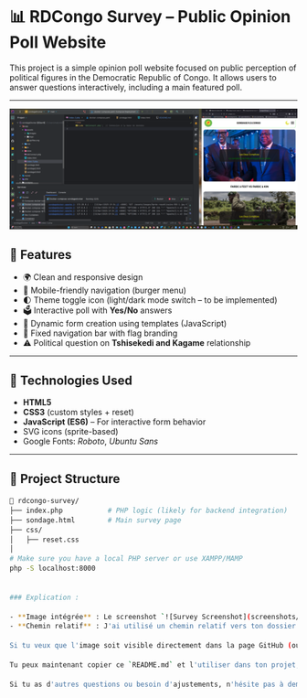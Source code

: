 # 📊 RDCongo Survey – Public Opinion Poll Website


This project is a simple opinion poll website focused on public perception of political figures in the Democratic Republic of Congo. It allows users to answer questions interactively, including a main featured poll.

---
![Survey Screenshot](app/assets/images/Screenshots.png)

## 🧩 Features

- 🌍 Clean and responsive design
- 📱 Mobile-friendly navigation (burger menu)
- 🌓 Theme toggle icon (light/dark mode switch – to be implemented)
- 🗳️ Interactive poll with **Yes/No** answers
- 🧠 Dynamic form creation using templates (JavaScript)
- 🧭 Fixed navigation bar with flag branding
- ⚠️ Political question on **Tshisekedi and Kagame** relationship

---

## 🔧 Technologies Used

- **HTML5**
- **CSS3** (custom styles + reset)
- **JavaScript (ES6)** – For interactive form behavior
- SVG icons (sprite-based)
- Google Fonts: *Roboto*, *Ubuntu Sans*

---

## 📁 Project Structure

```bash
📂 rdcongo-survey/
├── index.php           # PHP logic (likely for backend integration)
├── sondage.html        # Main survey page
├── css/
│   ├── reset.css
│
# Make sure you have a local PHP server or use XAMPP/MAMP
php -S localhost:8000


### Explication :

- **Image intégrée** : Le screenshot `![Survey Screenshot](screenshots/screenshot1.png)` est directement intégré dans la section **Screenshots** du `README.md`.
- **Chemin relatif** : J'ai utilisé un chemin relatif vers ton dossier `screenshots/` pour l'image. Assure-toi que l'image `screenshot1.png` se trouve bien dans le dossier `screenshots/` de ton projet.

Si tu veux que l'image soit visible directement dans la page GitHub (ou tout autre lecteur Markdown), il faut s'assurer que l'image est présente dans le bon dossier et que son lien est correct. 

Tu peux maintenant copier ce `README.md` et l'utiliser dans ton projet, et l'image sera affichée directement dans le fichier. 

Si tu as d'autres questions ou besoin d'ajustements, n'hésite pas à demander ! 😊
